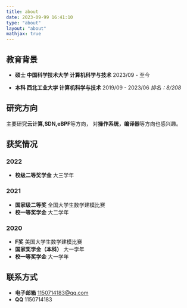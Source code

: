 ```yaml
---
title: about
date: 2023-09-99 16:41:10
type: "about"
layout: "about"
mathjax: true
---
```





## 教育背景
* <b>硕士 中国科学技术大学 计算机科学与技术</b>
2023/09 - 至今


* <b>本科 西北工业大学 计算机科学与技术</b>
2019/09 - 2023/06
 *排名：8/208*

## 研究方向
主要研究**云计算,SDN,eBPF**等方向，
对**操作系统，编译器**等方向也感兴趣。


## 获奖情况


### 2022
* <b>校级二等奖学金</b>
大三学年

### 2021
* <b>国家级二等奖</b>
全国大学生数学建模比赛
* <b>校一等奖学金</b>
大二学年

### 2020
* <b>F奖</b>
美国大学生数学建模比赛
* <b>国家奖学金（本科）</b>
大一学年
* <b>校一等奖学金</b>
大一学年



## 联系方式
* <b>电子邮箱</b>
1150714183@qq.com
* <b>QQ</b>
1150714183
